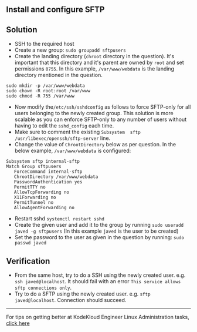 
## Install and configure SFTP
## Solution
* SSH to the required host
* Create a new group: `sudo groupadd sftpusers`
* Create the landing directory (`chroot` directory in the question). It's important that this directory and it's parent are owned by `root` and set permissions `0755`. In this example, `/var/www/webdata` is the landing directory mentioned in the question.
```
sudo mkdir -p /var/www/webdata
sudo chown -R root:root /var/www
sudo chmod -R 755 /var/www
```
 * Now modify the`/etc/ssh/sshdconfig` as follows to force SFTP-only for all users belonging to the newly created group. This solution is more scalable as you can enforce SFTP-only to any number of users without having to edit the `sshd_config` each time.
  * Make sure to comment the existing `Subsystem  sftp  /usr/libexec/openssh/sftp-server` line. 
  * Change the value of `ChrootDirectory` below as per question. In the below example, `/var/www/webdata` is configured:
 ```
 Subsystem sftp internal-sftp 
 Match Group sftpusers 
    ForceCommand internal-sftp 
    ChrootDirectory /var/www/webdata 
    PasswordAuthentication yes 
    PermitTTY no 
    AllowTcpForwarding no 
    X11Forwarding no 
    PermitTunnel no 
    AllowAgentForwarding no 
 ```
* Restart sshd `systemctl restart sshd`
* Create the given user and add it to the group by running `sudo useradd javed -g sftpusers` (In this example `javed` is the user to be created)
* Set the password to the user as given in the question by running: `sudo passwd javed`

## Verification
* From the same host, try to do a SSH using the newly created user. e.g. `ssh javed@localhost`. It should fail with an error `This service allows sftp connections only`.
* Try to do a SFTP using the newly created user. e.g. `sftp javed@localhost`. Connection should succeed.

---
For tips on getting better at KodeKloud Engineer Linux Administration tasks, [click here](./README.md)